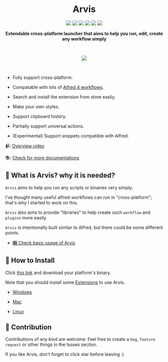 <div align="center">
  <h1>Arvis</h1>
    <p>
      <img src="https://www.codefactor.io/repository/github/jopemachine-arvis/arvis/badge" />
      <img src="https://img.shields.io/github/downloads/jopemachine-arvis/arvis/total.svg" />
      <img src="https://img.shields.io/badge/License-MIT-blue.svg" />
      <img src="https://img.shields.io/badge/PRs-welcome-brightgreen.svg?style=flat" />
      <img src="https://img.shields.io/github/issues/jopemachine-arvis/arvis.svg" />
      <img src="https://badges.gitter.im/arvis-gitter/community.svg" />
    </p>
  <p>
    <b>Extendable cross-platform launcher that aims to help you run, edit, create any workflow simply</b>
  </p>
  <br>
  <p>
    <img src="https://user-images.githubusercontent.com/18283033/131144965-97a5b380-afcd-46c4-8298-55ac6b75bcce.gif" />
  </p>
  <br>
</div>

- Fully support cross-platform.

- Compatable with lots of [Alfred 4 workflows](https://www.alfredapp.com/workflows/).

- Search and install the extension from store easily.

- Make your own styles.

- Support clipboard history.

- Partially support universal actions.

- (Experimental) Support snippets compatible with Alfred.

📹: [Overview video](https://www.youtube.com/watch?v=arRfdSaGM8I)

📚: [Check for more documentations](https://jopemachine.github.io/arvis-docs/)

## 💬 What is Arvis? why it is needed?

`Arvis` aims to help you run any scripts or binaries very simply.

I've thought many useful alfred-workflows can run in "cross-platform"; that's why I started to work on this.

`Arvis` also aims to provide "libraries" to help create such `workflow` and `plugins` more easily.

`Arvis` is intentionally built similar to Alfred, but there could be some different points.

- [:control_knobs: Check basic usage of Arvis](https://jopemachine.github.io/arvis-docs/documents/basic-usage/)

## 🌈 How to Install

Click [this link](https://github.com/jopemachine-arvis/arvis/releases) and download your platform's binary.

Note that you should install some [Extensions](#take-a-look-at-useful-workflows-plugins) to use Arvis.

- [Windows](https://jopemachine.github.io/arvis-docs/documents/install/how-to-install-windows/)

- [Mac](https://jopemachine.github.io/arvis-docs/documents/install/how-to-install-mac/)

- [Linux](https://jopemachine.github.io/arvis-docs/documents/install/how-to-install-linux/)

## 🌟 Contribution

Contributions of any kind are welcome: Feel free to create a `bug`, `feature request` or other things in the Issues section.

If you like Arvis, don't forget to click star before leaving :)

